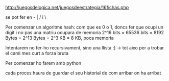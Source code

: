 http://juegosdelogica.net/juegosdeestrategia/16fichas.php

se pot fer en - | / i \

Per comenzar un algoritme hash: com que es 0 o 1, doncs fer que ocupi un digit i no pas una matriu
ocupara de memoria 2^16 bits = 65536 bits = 8192 Bytes = 2^13 Bytes = 2^3 KB = 8 KB, poca memoria


Intentarem no fer-ho recursivament, sino una llista :)
-> tot aixo per a trobar el cami mes curt a forza bruta

Per comenzar ho farem amb python

cada proces haura de guardar el seu historial de com arribar on ha arribat
